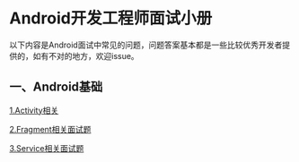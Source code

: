 # Android开发工程师面试小册 #

以下内容是Android面试中常见的问题，问题答案基本都是一些比较优秀开发者提供的，如有不对的地方，欢迎issue。

## 一、Android基础 ##

[1.Activity相关](https://github.com/ryanlijianchang/Interview-AndroidDev/blob/master/Andorid%E5%9F%BA%E7%A1%80%E9%9D%A2%E8%AF%95%E9%A2%98/Activity%E9%9D%A2%E8%AF%95%E8%AF%A6%E8%A7%A3.md)

[2.Fragment相关面试题](https://github.com/ryanlijianchang/Interview-AndroidDev/blob/master/Andorid基础面试题/Fragment面试详解.md)

[3.Service相关面试题]([https://github.com/ryanlijianchang/Interview-AndroidDev/blob/master/Andorid%E5%9F%BA%E7%A1%80%E9%9D%A2%E8%AF%95%E9%A2%98/Service%E9%9D%A2%E8%AF%95%E8%AF%A6%E8%A7%A3.md](https://github.com/ryanlijianchang/Interview-AndroidDev/blob/master/Andorid基础面试题/Service面试详解.md))


